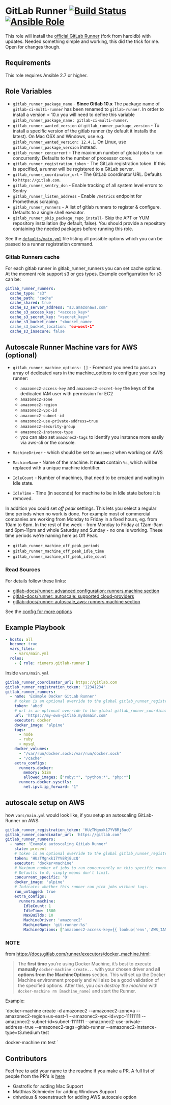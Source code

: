 GitLab Runner [![Build Status](https://api.travis-ci.org/maglub/ansible-gitlab-runner.svg?branch=master)](https://travis-ci.org/maglub/ansible-gitlab-runner) [![Ansible Role](https://img.shields.io/badge/role-riemers.gitlab--runner-blue.svg?maxAge=2592000)](https://galaxy.ansible.com/riemers/gitlab-runner/)
=============

This role will install the [official GitLab Runner](https://gitlab.com/gitlab-org/gitlab-runner)
(fork from haroldb) with updates. Needed something simple and working, this did the trick for me. Open for changes though.

Requirements
------------

This role requires Ansible 2.7 or higher.

Role Variables
--------------

- `gitlab_runner_package_name` - **Since Gitlab 10.x** The package name of `gitlab-ci-multi-runner` has been renamed to `gitlab-runner`. In order to install a version < 10.x you will need to define this variable `gitlab_runner_package_name: gitlab-ci-multi-runner`.
- `gitlab_runner_wanted_version` or `gitlab_runner_package_version` - To install a specific version of the gitlab runner (by default it installs the latest).
On Mac OSX and Windows, use e.g. `gitlab_runner_wanted_version: 12.4.1`.
On Linux, use `gitlab_runner_package_version` instead.
- `gitlab_runner_concurrent` - The maximum number of global jobs to run concurrently. Defaults to the number of processor cores.
- `gitlab_runner_registration_token` - The GitLab registration token. If this is specified, a runner will be registered to a GitLab server.
- `gitlab_runner_coordinator_url` - The GitLab coordinator URL. Defaults to `https://gitlab.com`.
- `gitlab_runner_sentry_dsn` - Enable tracking of all system level errors to Sentry
- `gitlab_runner_listen_address` - Enable `/metrics` endpoint for Prometheus scraping.
- `gitlab_runner_runners` - A list of gitlab runners to register & configure. Defaults to a single shell executor.
- `gitlab_runner_skip_package_repo_install`- Skip the APT or YUM repository installation (by default, false). You should provide a repository containing the needed packages before running this role.

See the [`defaults/main.yml`](https://github.com/riemers/ansible-gitlab-runner/blob/master/defaults/main.yml) file listing all possible options which you can be passed to a runner registration command.

### Gitlab Runners cache
For each gitlab runner in gitlab_runner_runners you can set cache options. At the moment role support s3 or gcs types.
Example configurration for s3 can be:
```yaml
gitlab_runner_runners:
  cache_type: "s3"
  cache_path: "cache"
  cache_shared: true
  cache_s3_server_address: "s3.amazonaws.com"
  cache_s3_access_key: "<access_key>"
  cache_s3_secret_key: "<secret_key>"
  cache_s3_bucket_name: "<bucket_name>
  cache_s3_bucket_location: "eu-west-1"
  cache_s3_insecure: false
```

## Autoscale Runner Machine vars for AWS (optional)

- `gitlab_runner_machine_options: []` - Foremost you need to pass an array of dedicated vars in the machine_options to configure your scaling runner:

  + `amazonec2-access-key` and `amazonec2-secret-key` the keys of the dedicated IAM user with permission for EC2
  + `amazonec2-zone`
  + `amazonec2-region`
  + `amazonec2-vpc-id`
  + `amazonec2-subnet-id`
  + `amazonec2-use-private-address=true`
  + `amazonec2-security-group`
  + `amazonec2-instance-type`
  + you can also set `amazonec2-tags` to identify you instance more easily via aws-cli or the console.

- `MachineDriver` - which should be set to `amzonec2` when working on AWS
- `MachineName` - Name of the machine. It **must** contain `%s`, which will be replaced with a unique machine identifier.
- `IdleCount` - Number of machines, that need to be created and waiting in Idle state.
- `IdleTime` - Time (in seconds) for machine to be in Idle state before it is removed.

In addition you could set *off peak* settings. This lets you select a regular time periods when no work is done. For example most of commercial companies are working from Monday to Friday in a fixed hours, eg. from 10am to 6pm. In the rest of the week - from Monday to Friday at 12am-9am and 6pm-11pm and whole Saturday and Sunday - no one is working. These time periods we’re naming here as Off Peak.

- `gitlab_runner_machine_off_peak_periods`
- `gitlab_runner_machine_off_peak_idle_time`
- `gitlab_runner_machine_off_peak_idle_count`

### Read Sources
For details follow these links:

- [gitlab-docs/runner: advanced configuration: runners.machine section](https://docs.gitlab.com/runner/configuration/advanced-configuration.html#the-runnersmachine-section)
- [gitlab-docs/runner: autoscale: supported cloud-providers](https://docs.gitlab.com/runner/configuration/autoscale.html#supported-cloud-providers)
- [gitlab-docs/runner: autoscale_aws: runners.machine section](https://docs.gitlab.com/runner/configuration/runner_autoscale_aws/#the-runnersmachine-section)

See the [config for more options](https://github.com/riemers/ansible-gitlab-runner/blob/master/tasks/register-runner.yml)

Example Playbook
----------------
```yaml
- hosts: all
  become: true
  vars_files:
    - vars/main.yml
  roles:
    - { role: riemers.gitlab-runner }
```

Inside `vars/main.yml`
```yaml
gitlab_runner_coordinator_url: https://gitlab.com
gitlab_runner_registration_token: '12341234'
gitlab_runner_runners:
  - name: 'Example Docker GitLab Runner'
    # token is an optional override to the global gitlab_runner_registration_token
    token: 'abcd'
    # url is an optional override to the global gitlab_runner_coordinator_url
    url: 'https://my-own-gitlab.mydomain.com'
    executor: docker
    docker_image: 'alpine'
    tags:
      - node
      - ruby
      - mysql
    docker_volumes:
      - "/var/run/docker.sock:/var/run/docker.sock"
      - "/cache"
    extra_configs:
      runners.docker:
        memory: 512m
        allowed_images: ["ruby:*", "python:*", "php:*"]
      runners.docker.sysctls:
        net.ipv4.ip_forward: "1"
```

## autoscale setup on AWS
how `vars/main.yml` would look like, if you setup an autoscaling GitLab-Runner on AWS:

```yaml
gitlab_runner_registration_token: 'HUzTMgnxk17YV8Rj8ucQ'
gitlab_runner_coordinator_url: 'https://gitlab.com'
gitlab_runner_runners:
  - name: 'Example autoscaling GitLab Runner'
    state: present
    # token is an optional override to the global gitlab_runner_registration_token
    token: 'HUzTMgnxk17YV8Rj8ucQ'
    executor: 'docker+machine'
    # Maximum number of jobs to run concurrently on this specific runner.
    # Defaults to 0, simply means don't limit.
    concurrent_specific: '0'
    docker_image: 'alpine'
    # Indicates whether this runner can pick jobs without tags.
    run_untagged: true
    extra_configs:
      runners.machine:
        IdleCount: 1
        IdleTime: 1800
        MaxBuilds: 10
        MachineDriver: 'amazonec2'
        MachineName: 'git-runner-%s'
        MachineOptions: ["amazonec2-access-key={{ lookup('env','AWS_IAM_ACCESS_KEY') }}", "amazonec2-secret-key={{ lookup('env','AWS_IAM_SECRET_KEY') }}", "amazonec2-zone={{ lookup('env','AWS_EC2_ZONE') }}", "amazonec2-region={{ lookup('env','AWS_EC2_REGION') }}", "amazonec2-vpc-id={{ lookup('env','AWS_VPC_ID') }}", "amazonec2-subnet-id={{ lookup('env','AWS_SUBNET_ID') }}", "amazonec2-use-private-address=true", "amazonec2-tags=gitlab-runner", "amazonec2-security-group={{ lookup('env','AWS_EC2_SECURITY_GROUP') }}", "amazonec2-instance-type={{ lookup('env','AWS_EC2_INSTANCE_TYPE') }}"]

```

### NOTE
from https://docs.gitlab.com/runner/executors/docker_machine.html:

>The **first time** you’re using Docker Machine, it’s best to execute **manually** `docker-machine create...` with your chosen driver and **all options from the MachineOptions** section. This will set up the Docker Machine environment properly and will also be a good validation of the specified options. After this, you *can destroy the machine* with `docker-machine rm [machine_name]` and start the Runner.

Example:

`docker-machine create -d amazonec2 --amazonec2-zone=a --amazonec2-region=us-east-1 --amazonec2-vpc-id=vpc-11111111 --amazonec2-subnet-id=subnet-1111111 --amazonec2-use-private-address=true --amazonec2-tags=gitlab-runner --amazonec2-instance-type=t3.medium test

docker-machine rm test
`

Contributors
------------
Feel free to add your name to the readme if you make a PR. A full list of people from the PR's is [here](https://github.com/riemers/ansible-gitlab-runner/pulls?q=is%3Apr+is%3Aclosed)

- Gastrofix for adding Mac Support
- Matthias Schmieder for adding Windows Support
- dniwdeus & rosenstrauch for adding AWS autoscale option

